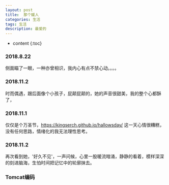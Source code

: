 ```yaml
---
layout: post
title:  那个媛人
categories: 生活 
tags: 生活 
description: 最爱的
---
```


* content
{:toc}

###  2018.8.22
   侧面瞄了一眼，一种亦曾相识，我内心有点不禁心动。。。。
###  2018.11.2
   时而偶遇，跟后面像个小孩子，屁颠屁颠的，她的声音很甜美，我的整个心都酥了，
###  2018.11.1
   仅仅是个万圣节，https://kingserch.github.io/hallowsday/ 这一天心情很糟糕，没有任何思路，情绪化的我无法理性思考。
###  2018.11.2
   再次看到她，'好久不见'，一声问候，心里一股暖流暗涌，静静的看着，模样深深的刻进脑海，生怕时间把记忆中的轮廓抹去。

### Tomcat编码
